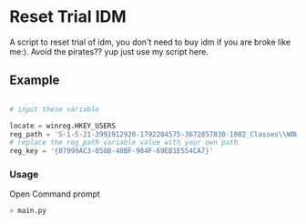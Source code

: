 
# Reset Trial IDM

A script to reset trial of idm, you don't need to buy idm if you are broke like me:). Avoid the pirates?? yup just use my script here.





## Example

```python

# input these variable

locate = winreg.HKEY_USERS
reg_path = 'S-1-5-21-3991912920-1792284575-3672857830-1002_Classes\\WOW6432Node\\CLSID' 
# replace the reg_path variable value with your own path
reg_key = '{07999AC3-058B-40BF-984F-69EB1E554CA7}'
```

### Usage
Open Command prompt
```python
> main.py
```
